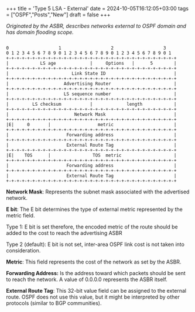 +++
title = 'Type 5 LSA - External'
date = 2024-10-05T16:12:05+03:00
tags = ["OSPF","Posts","New"]
draft = false
+++

<p><em>Originated by the ASBR, describes networks external to OSPF domain and has domain flooding scope.</em></p>
</blockquote>

<pre class="wp-block-code"><code>
0                   1                   2                   3
0 1 2 3 4 5 6 7 8 9 0 1 2 3 4 5 6 7 8 9 0 1 2 3 4 5 6 7 8 9 0 1
+-+-+-+-+-+-+-+-+-+-+-+-+-+-+-+-+-+-+-+-+-+-+-+-+-+-+-+-+-+-+-+-+
|            LS age             |     Options   |      5        |
+-+-+-+-+-+-+-+-+-+-+-+-+-+-+-+-+-+-+-+-+-+-+-+-+-+-+-+-+-+-+-+-+
|                        Link State ID                          |
+-+-+-+-+-+-+-+-+-+-+-+-+-+-+-+-+-+-+-+-+-+-+-+-+-+-+-+-+-+-+-+-+
|                     Advertising Router                        |
+-+-+-+-+-+-+-+-+-+-+-+-+-+-+-+-+-+-+-+-+-+-+-+-+-+-+-+-+-+-+-+-+
|                     LS sequence number                        |
+-+-+-+-+-+-+-+-+-+-+-+-+-+-+-+-+-+-+-+-+-+-+-+-+-+-+-+-+-+-+-+-+
|         LS checksum           |             length            |
+-+-+-+-+-+-+-+-+-+-+-+-+-+-+-+-+-+-+-+-+-+-+-+-+-+-+-+-+-+-+-+-+
|                         Network Mask                          |
+-+-+-+-+-+-+-+-+-+-+-+-+-+-+-+-+-+-+-+-+-+-+-+-+-+-+-+-+-+-+-+-+
|E|     0       |                  metric                       |
+-+-+-+-+-+-+-+-+-+-+-+-+-+-+-+-+-+-+-+-+-+-+-+-+-+-+-+-+-+-+-+-+
|                      Forwarding address                       |
+-+-+-+-+-+-+-+-+-+-+-+-+-+-+-+-+-+-+-+-+-+-+-+-+-+-+-+-+-+-+-+-+
|                      External Route Tag                       |
+-+-+-+-+-+-+-+-+-+-+-+-+-+-+-+-+-+-+-+-+-+-+-+-+-+-+-+-+-+-+-+-+
|E|    TOS      |                TOS  metric                    |
+-+-+-+-+-+-+-+-+-+-+-+-+-+-+-+-+-+-+-+-+-+-+-+-+-+-+-+-+-+-+-+-+
|                      Forwarding address                       |
+-+-+-+-+-+-+-+-+-+-+-+-+-+-+-+-+-+-+-+-+-+-+-+-+-+-+-+-+-+-+-+-+
|                      External Route Tag                       |
+-+-+-+-+-+-+-+-+-+-+-+-+-+-+-+-+-+-+-+-+-+-+-+-+-+-+-+-+-+-+-+-+
</code></pre>



<p id="33bf"><strong>Network Mask</strong>: Represents the subnet mask associated with the advertised network.</p>
<p id="e4c2"><strong>E bit</strong>: The E bit determines the type of external metric represented by the metric field.</p>
<p id="44b2">Type 1: E bit is set therefore, the encoded metric of the route should be added to the cost to reach the advertising ASBR</p>
<p id="77f6">Type 2 (default): E bit is not set, inter-area OSPF link cost is not taken into consideration.</p>
<p id="ed7f"><strong>Metric</strong>: This field represents the cost of the network as set by the ASBR.</p>
<p id="7600"><strong>Forwarding Address:</strong>&nbsp;Is the address toward which packets should be sent to reach the network. A value of 0.0.0.0 represents the ASBR itself.</p>
<p id="60f8"><strong>External Route Tag</strong>: This 32-bit value field can be assigned to the external route. OSPF does not use this value, but it might be interpreted by other protocols (similar to BGP communities).</p>
